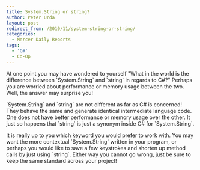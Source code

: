 ```yaml
---
title: System.String or string?
author: Peter Urda
layout: post
redirect_from: /2010/11/system-string-or-string/
categories:
  - Mercer Daily Reports
tags:
  - 'C#'
  - Co-Op
---
```

At one point you may have wondered to yourself "What in the world is the difference between \`System.String\` and \`string\` in regards to C#?" Perhaps you are worried about performance or memory usage between the two. Well, the answer may surprise you!

\`System.String\` and \`string\` are not different as far as C# is concerned! They behave the same and generate identical intermediate language code. One does not have better performance or memory usage over the other. It just so happens that \`string\` is just a synonym inside C# for \`System.String\`. 

It is really up to you which keyword you would prefer to work with. You may want the more contextual \`System.String\` written in your program, or perhaps you would like to save a few keystrokes and shorten up method calls by just using \`string\`. Either way you cannot go wrong, just be sure to keep the same standard across your project!
